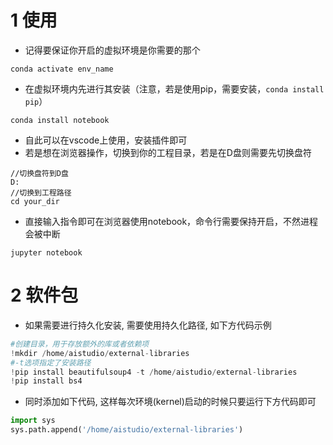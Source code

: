# 1 使用
- 记得要保证你开启的虚拟环境是你需要的那个
```
conda activate env_name
```
- 在虚拟环境内先进行其安装（注意，若是使用pip，需要安装，`conda install pip`）
```
conda install notebook
```
- 自此可以在vscode上使用，安装插件即可
- 若是想在浏览器操作，切换到你的工程目录，若是在D盘则需要先切换盘符
```
//切换盘符到D盘
D:
//切换到工程路径
cd your_dir
```
- 直接输入指令即可在浏览器使用notebook，命令行需要保持开启，不然进程会被中断
```
jupyter notebook
```
# 2 软件包
- 如果需要进行持久化安装, 需要使用持久化路径, 如下方代码示例
```Python
#创建目录，用于存放额外的库或者依赖项
!mkdir /home/aistudio/external-libraries
#-t选项指定了安装路径
!pip install beautifulsoup4 -t /home/aistudio/external-libraries
!pip install bs4
```
- 同时添加如下代码, 这样每次环境(kernel)启动的时候只要运行下方代码即可
```Python
import sys
sys.path.append('/home/aistudio/external-libraries')
```